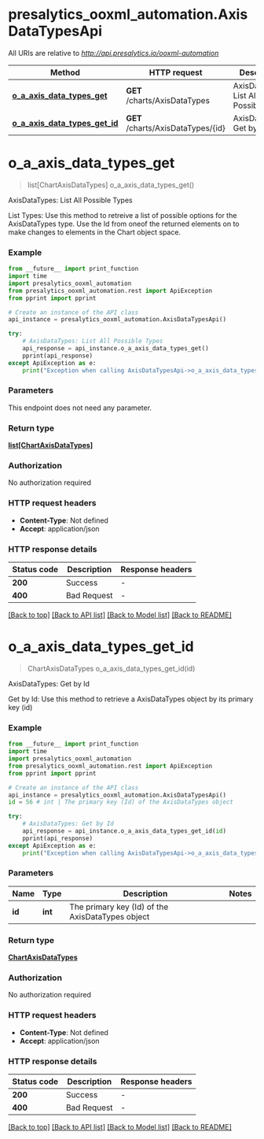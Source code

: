 # presalytics_ooxml_automation.AxisDataTypesApi

All URIs are relative to *http://api.presalytics.io/ooxml-automation*

Method | HTTP request | Description
------------- | ------------- | -------------
[**o_a_axis_data_types_get**](AxisDataTypesApi.md#o_a_axis_data_types_get) | **GET** /charts/AxisDataTypes | AxisDataTypes: List All Possible Types
[**o_a_axis_data_types_get_id**](AxisDataTypesApi.md#o_a_axis_data_types_get_id) | **GET** /charts/AxisDataTypes/{id} | AxisDataTypes: Get by Id


# **o_a_axis_data_types_get**
> list[ChartAxisDataTypes] o_a_axis_data_types_get()

AxisDataTypes: List All Possible Types

List Types: Use this method to retreive a list of possible options for the AxisDataTypes type. Use the Id from oneof the returned elements on to make changes to elements in the Chart object space.

### Example

```python
from __future__ import print_function
import time
import presalytics_ooxml_automation
from presalytics_ooxml_automation.rest import ApiException
from pprint import pprint

# Create an instance of the API class
api_instance = presalytics_ooxml_automation.AxisDataTypesApi()

try:
    # AxisDataTypes: List All Possible Types
    api_response = api_instance.o_a_axis_data_types_get()
    pprint(api_response)
except ApiException as e:
    print("Exception when calling AxisDataTypesApi->o_a_axis_data_types_get: %s\n" % e)
```

### Parameters
This endpoint does not need any parameter.

### Return type

[**list[ChartAxisDataTypes]**](ChartAxisDataTypes.md)

### Authorization

No authorization required

### HTTP request headers

 - **Content-Type**: Not defined
 - **Accept**: application/json

### HTTP response details
| Status code | Description | Response headers |
|-------------|-------------|------------------|
**200** | Success |  -  |
**400** | Bad Request |  -  |

[[Back to top]](#) [[Back to API list]](../README.md#documentation-for-api-endpoints) [[Back to Model list]](../README.md#documentation-for-models) [[Back to README]](../README.md)

# **o_a_axis_data_types_get_id**
> ChartAxisDataTypes o_a_axis_data_types_get_id(id)

AxisDataTypes: Get by Id

Get by Id: Use this method to retrieve a AxisDataTypes object by its primary key (id)

### Example

```python
from __future__ import print_function
import time
import presalytics_ooxml_automation
from presalytics_ooxml_automation.rest import ApiException
from pprint import pprint

# Create an instance of the API class
api_instance = presalytics_ooxml_automation.AxisDataTypesApi()
id = 56 # int | The primary key (Id) of the AxisDataTypes object

try:
    # AxisDataTypes: Get by Id
    api_response = api_instance.o_a_axis_data_types_get_id(id)
    pprint(api_response)
except ApiException as e:
    print("Exception when calling AxisDataTypesApi->o_a_axis_data_types_get_id: %s\n" % e)
```

### Parameters

Name | Type | Description  | Notes
------------- | ------------- | ------------- | -------------
 **id** | **int**| The primary key (Id) of the AxisDataTypes object | 

### Return type

[**ChartAxisDataTypes**](ChartAxisDataTypes.md)

### Authorization

No authorization required

### HTTP request headers

 - **Content-Type**: Not defined
 - **Accept**: application/json

### HTTP response details
| Status code | Description | Response headers |
|-------------|-------------|------------------|
**200** | Success |  -  |
**400** | Bad Request |  -  |

[[Back to top]](#) [[Back to API list]](../README.md#documentation-for-api-endpoints) [[Back to Model list]](../README.md#documentation-for-models) [[Back to README]](../README.md)

